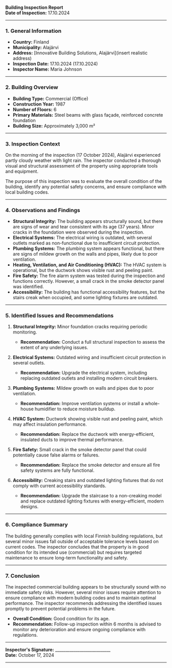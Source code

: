 

**Building Inspection Report**  
**Date of Inspection:** 17.10.2024  

---

### **1. General Information**  
- **Country:** Finland  
- **Municipality:** Alajärvi  
- **Address:** [Innovative Building Solutions, Alajärvi](insert realistic address)  
- **Inspection Date:** 17.10.2024 (17.10.2024)  
- **Inspector Name:** Maria Johnson  

---

### **2. Building Overview**  
- **Building Type:** Commercial (Office)  
- **Construction Year:** 1987  
- **Number of Floors:** 6  
- **Primary Materials:** Steel beams with glass façade, reinforced concrete foundation  
- **Building Size:** Approximately 3,000 m²  

---

### **3. Inspection Context**  
On the morning of the inspection (17 October 2024), Alajärvi experienced partly cloudy weather with light rain. The inspector conducted a thorough visual and structural assessment of the property using appropriate tools and equipment.

The purpose of this inspection was to evaluate the overall condition of the building, identify any potential safety concerns, and ensure compliance with local building codes.  

---

### **4. Observations and Findings**  
- **Structural Integrity:** The building appears structurally sound, but there are signs of wear and tear consistent with its age (37 years). Minor cracks in the foundation were observed during the inspection.  
- **Electrical Systems:** The electrical wiring is outdated, with several outlets marked as non-functional due to insufficient circuit protection.  
- **Plumbing Systems:** The plumbing system appears functional, but there are signs of mildew growth on the walls and pipes, likely due to poor ventilation.  
- **Heating, Ventilation, and Air Conditioning (HVAC):** The HVAC system is operational, but the ductwork shows visible rust and peeling paint.  
- **Fire Safety:** The fire alarm system was tested during the inspection and functions correctly. However, a small crack in the smoke detector panel was identified.  
- **Accessibility:** The building has functional accessibility features, but the stairs creak when occupied, and some lighting fixtures are outdated.  

---

### **5. Identified Issues and Recommendations**  
1. **Structural Integrity:** Minor foundation cracks requiring periodic monitoring.  
   - **Recommendation:** Conduct a full structural inspection to assess the extent of any underlying issues.  

2. **Electrical Systems:** Outdated wiring and insufficient circuit protection in several outlets.  
   - **Recommendation:** Upgrade the electrical system, including replacing outdated outlets and installing modern circuit breakers.  

3. **Plumbing Systems:** Mildew growth on walls and pipes due to poor ventilation.  
   - **Recommendation:** Improve ventilation systems or install a whole-house humidifier to reduce moisture buildup.  

4. **HVAC System:** Ductwork showing visible rust and peeling paint, which may affect insulation performance.  
   - **Recommendation:** Replace the ductwork with energy-efficient, insulated ducts to improve thermal performance.  

5. **Fire Safety:** Small crack in the smoke detector panel that could potentially cause false alarms or failures.  
   - **Recommendation:** Replace the smoke detector and ensure all fire safety systems are fully functional.  

6. **Accessibility:** Creaking stairs and outdated lighting fixtures that do not comply with current accessibility standards.  
   - **Recommendation:** Upgrade the staircase to a non-creaking model and replace outdated lighting fixtures with energy-efficient, modern designs.  

---

### **6. Compliance Summary**  
The building generally complies with local Finnish building regulations, but several minor issues fall outside of acceptable tolerance levels based on current codes. The inspector concludes that the property is in good condition for its intended use (commercial) but requires targeted maintenance to ensure long-term functionality and safety.  

---

### **7. Conclusion**  
The inspected commercial building appears to be structurally sound with no immediate safety risks. However, several minor issues require attention to ensure compliance with modern building codes and to maintain optimal performance. The inspector recommends addressing the identified issues promptly to prevent potential problems in the future.  

- **Overall Condition:** Good condition for its age.  
- **Recommendation:** Follow-up inspection within 6 months is advised to monitor any deterioration and ensure ongoing compliance with regulations.  

---

**Inspector's Signature:** ___________________________  
**Date:** October 17, 2024  

---